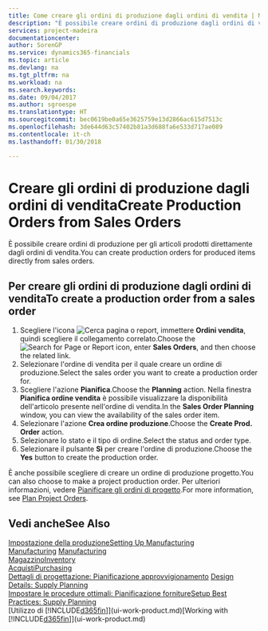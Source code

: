 ```yaml
---
title: Come creare gli ordini di produzione dagli ordini di vendita | Microsoft Docs
description: "È possibile creare ordini di produzione dagli ordini di vendita nell'area di applicazione Vendite e marketing."
services: project-madeira
documentationcenter: 
author: SorenGP
ms.service: dynamics365-financials
ms.topic: article
ms.devlang: na
ms.tgt_pltfrm: na
ms.workload: na
ms.search.keywords: 
ms.date: 09/04/2017
ms.author: sgroespe
ms.translationtype: HT
ms.sourcegitcommit: bec0619be0a65e3625759e13d2866ac615d7513c
ms.openlocfilehash: 3de644d63c57402b81a3d688fa6e533d717ae089
ms.contentlocale: it-ch
ms.lasthandoff: 01/30/2018

---
```

# <a name="create-production-orders-from-sales-orders"></a><span data-ttu-id="90834-103">Creare gli ordini di produzione dagli ordini di vendita</span><span class="sxs-lookup"><span data-stu-id="90834-103">Create Production Orders from Sales Orders</span></span>
<span data-ttu-id="90834-104">È possibile creare ordini di produzione per gli articoli prodotti direttamente dagli ordini di vendita.</span><span class="sxs-lookup"><span data-stu-id="90834-104">You can create production orders for produced items directly from sales orders.</span></span>  

## <a name="to-create-a-production-order-from-a-sales-order"></a><span data-ttu-id="90834-105">Per creare gli ordini di produzione dagli ordini di vendita</span><span class="sxs-lookup"><span data-stu-id="90834-105">To create a production order from a sales order</span></span>  

1.  <span data-ttu-id="90834-106">Scegliere l'icona ![Cerca pagina o report](media/ui-search/search_small.png "Cerca pagina o report"), immettere **Ordini vendita**, quindi scegliere il collegamento correlato.</span><span class="sxs-lookup"><span data-stu-id="90834-106">Choose the ![Search for Page or Report](media/ui-search/search_small.png "Search for Page or Report icon") icon, enter **Sales Orders**, and then choose the related link.</span></span>  
2.  <span data-ttu-id="90834-107">Selezionare l'ordine di vendita per il quale creare un ordine di produzione.</span><span class="sxs-lookup"><span data-stu-id="90834-107">Select the sales order you want to create a production order for.</span></span>  
3.  <span data-ttu-id="90834-108">Scegliere l'azione **Pianifica**.</span><span class="sxs-lookup"><span data-stu-id="90834-108">Choose the **Planning** action.</span></span> <span data-ttu-id="90834-109">Nella finestra **Pianifica ordine vendita** è possibile visualizzare la disponibilità dell'articolo presente nell'ordine di vendita.</span><span class="sxs-lookup"><span data-stu-id="90834-109">In the **Sales Order Planning** window, you can view the availability of the sales order item.</span></span>  
4.  <span data-ttu-id="90834-110">Selezionare l'azione **Crea ordine produzione**.</span><span class="sxs-lookup"><span data-stu-id="90834-110">Choose the **Create Prod. Order** action.</span></span>  
5.  <span data-ttu-id="90834-111">Selezionare lo stato e il tipo di ordine.</span><span class="sxs-lookup"><span data-stu-id="90834-111">Select the status and order type.</span></span>  
6.  <span data-ttu-id="90834-112">Selezionare il pulsante **Sì** per creare l'ordine di produzione.</span><span class="sxs-lookup"><span data-stu-id="90834-112">Choose the **Yes** button to create the production order.</span></span>

<span data-ttu-id="90834-113">È anche possibile scegliere di creare un ordine di produzione progetto.</span><span class="sxs-lookup"><span data-stu-id="90834-113">You can also choose to make a project production order.</span></span> <span data-ttu-id="90834-114">Per ulteriori informazioni, vedere [Pianificare gli ordini di progetto](production-how-to-plan-project-orders.md).</span><span class="sxs-lookup"><span data-stu-id="90834-114">For more information, see [Plan Project Orders](production-how-to-plan-project-orders.md).</span></span>   

## <a name="see-also"></a><span data-ttu-id="90834-115">Vedi anche</span><span class="sxs-lookup"><span data-stu-id="90834-115">See Also</span></span>  
[<span data-ttu-id="90834-116">Impostazione della produzione</span><span class="sxs-lookup"><span data-stu-id="90834-116">Setting Up Manufacturing</span></span>](production-configure-production-processes.md)  
<span data-ttu-id="90834-117">[Manufacturing](production-manage-manufacturing.md)  </span><span class="sxs-lookup"><span data-stu-id="90834-117">[Manufacturing](production-manage-manufacturing.md)  </span></span>  
[<span data-ttu-id="90834-118">Magazzino</span><span class="sxs-lookup"><span data-stu-id="90834-118">Inventory</span></span>](inventory-manage-inventory.md)  
[<span data-ttu-id="90834-119">Acquisti</span><span class="sxs-lookup"><span data-stu-id="90834-119">Purchasing</span></span>](purchasing-manage-purchasing.md)  
<span data-ttu-id="90834-120">[Dettagli di progettazione: Pianificazione approvvigionamento](design-details-supply-planning.md) </span><span class="sxs-lookup"><span data-stu-id="90834-120">[Design Details: Supply Planning](design-details-supply-planning.md) </span></span>  
[<span data-ttu-id="90834-121">Impostare le procedure ottimali: Pianificazione forniture</span><span class="sxs-lookup"><span data-stu-id="90834-121">Setup Best Practices: Supply Planning</span></span>](setup-best-practices-supply-planning.md)  
<span data-ttu-id="90834-122">[Utilizzo di [!INCLUDE[d365fin](includes/d365fin_md.md)]](ui-work-product.md)</span><span class="sxs-lookup"><span data-stu-id="90834-122">[Working with [!INCLUDE[d365fin](includes/d365fin_md.md)]](ui-work-product.md)</span></span>

